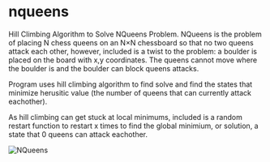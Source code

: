 # nqueens
Hill Climbing Algorithm to Solve NQueens Problem. NQueens is the problem of placing N chess queens on an N×N chessboard so that no two queens attack each other, however, included is a twist to the problem: a boulder is placed on the board with x,y coordinates. 
The queens cannot move where the boulder is and the boulder can block queens attacks. 

Program uses hill climbing algorithm to find solve and find the states that minimize herusitic value (the number of queens that can currently attack eachother). 

As hill climbing can get stuck at local minimums, included is a random restart function to restart x times to find the global minimium, or solution, a state that 0 queens can attack eachother. 


![NQueens](https://user-images.githubusercontent.com/56047433/75491816-29c7d400-597c-11ea-8d7d-447a9a074c4a.png)


